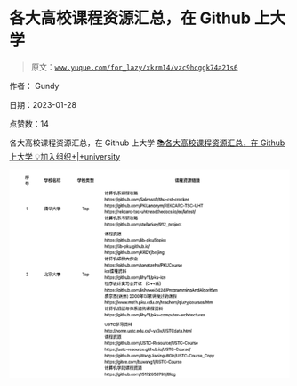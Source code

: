 # 各大高校课程资源汇总，在 Github 上大学

> 原文：[`www.yuque.com/for_lazy/xkrm14/vzc9hcggk74a21s6`](https://www.yuque.com/for_lazy/xkrm14/vzc9hcggk74a21s6)



作者： Gundy 

日期：2023-01-28 

点赞数：14 

各大高校课程资源汇总，在 Github 上大学 [📚各大高校课程资源汇总，在 Github 上大学 💡加入组织+|+university](https://studyhard.cf/) 

![](img/f83770ca6652225e24985455ea01c289.png) 

